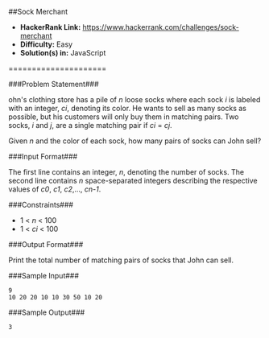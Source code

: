 ##Sock Merchant

* __HackerRank Link:__ https://www.hackerrank.com/challenges/sock-merchant
* __Difficulty:__ Easy
* __Solution(s) in:__ JavaScript

=====================

###Problem Statement###

ohn's clothing store has a pile of _n_ loose socks where each sock _i_ is labeled with an integer, _ci_, denoting its color. He wants to sell as many socks as possible, but his customers will only buy them in matching pairs. Two socks, _i_ and _j_, are a single matching pair if _ci_ = _cj_.

Given _n_ and the color of each sock, how many pairs of socks can John sell?

###Input Format###

The first line contains an integer, _n_, denoting the number of socks. 
The second line contains _n_ space-separated integers describing the respective values of _c0_, _c1_, _c2_,..., _cn-1_.

###Constraints###

* 1 < _n_ < 100
* 1 < _ci_ < 100

###Output Format###

Print the total number of matching pairs of socks that John can sell.

###Sample Input###

```
9
10 20 20 10 10 30 50 10 20
```

###Sample Output###

```
3
```
